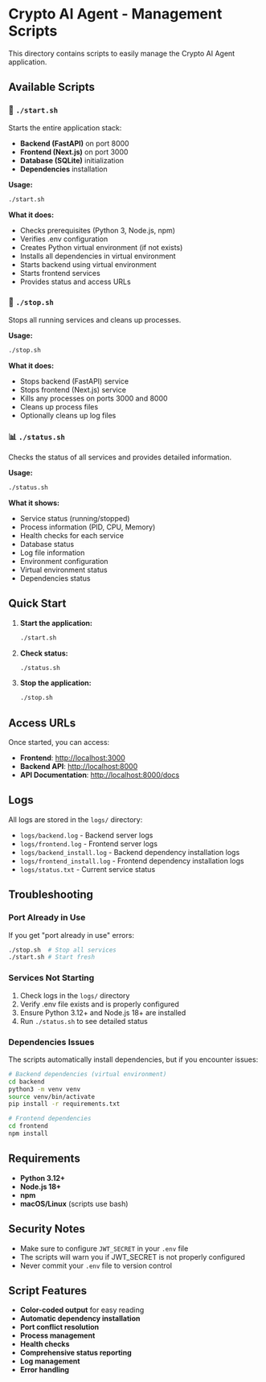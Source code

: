 # Crypto AI Agent - Management Scripts

This directory contains scripts to easily manage the Crypto AI Agent application.

## Available Scripts

### 🚀 `./start.sh`

Starts the entire application stack:

- **Backend (FastAPI)** on port 8000
- **Frontend (Next.js)** on port 3000
- **Database (SQLite)** initialization
- **Dependencies** installation

**Usage:**

```bash
./start.sh
```

**What it does:**

- Checks prerequisites (Python 3, Node.js, npm)
- Verifies .env configuration
- Creates Python virtual environment (if not exists)
- Installs all dependencies in virtual environment
- Starts backend using virtual environment
- Starts frontend services
- Provides status and access URLs

### 🛑 `./stop.sh`

Stops all running services and cleans up processes.

**Usage:**

```bash
./stop.sh
```

**What it does:**

- Stops backend (FastAPI) service
- Stops frontend (Next.js) service
- Kills any processes on ports 3000 and 8000
- Cleans up process files
- Optionally cleans up log files

### 📊 `./status.sh`

Checks the status of all services and provides detailed information.

**Usage:**

```bash
./status.sh
```

**What it shows:**

- Service status (running/stopped)
- Process information (PID, CPU, Memory)
- Health checks for each service
- Database status
- Log file information
- Environment configuration
- Virtual environment status
- Dependencies status

## Quick Start

1. **Start the application:**

   ```bash
   ./start.sh
   ```

2. **Check status:**

   ```bash
   ./status.sh
   ```

3. **Stop the application:**

   ```bash
   ./stop.sh
   ```

## Access URLs

Once started, you can access:

- **Frontend**: <http://localhost:3000>
- **Backend API**: <http://localhost:8000>
- **API Documentation**: <http://localhost:8000/docs>

## Logs

All logs are stored in the `logs/` directory:

- `logs/backend.log` - Backend server logs
- `logs/frontend.log` - Frontend server logs
- `logs/backend_install.log` - Backend dependency installation logs
- `logs/frontend_install.log` - Frontend dependency installation logs
- `logs/status.txt` - Current service status

## Troubleshooting

### Port Already in Use

If you get "port already in use" errors:

```bash
./stop.sh  # Stop all services
./start.sh # Start fresh
```

### Services Not Starting

1. Check logs in the `logs/` directory
2. Verify .env file exists and is properly configured
3. Ensure Python 3.12+ and Node.js 18+ are installed
4. Run `./status.sh` to see detailed status

### Dependencies Issues

The scripts automatically install dependencies, but if you encounter issues:

```bash
# Backend dependencies (virtual environment)
cd backend
python3 -m venv venv
source venv/bin/activate
pip install -r requirements.txt

# Frontend dependencies
cd frontend
npm install
```

## Requirements

- **Python 3.12+**
- **Node.js 18+**
- **npm**
- **macOS/Linux** (scripts use bash)

## Security Notes

- Make sure to configure `JWT_SECRET` in your `.env` file
- The scripts will warn you if JWT_SECRET is not properly configured
- Never commit your `.env` file to version control

## Script Features

- **Color-coded output** for easy reading
- **Automatic dependency installation**
- **Port conflict resolution**
- **Process management**
- **Health checks**
- **Comprehensive status reporting**
- **Log management**
- **Error handling**
